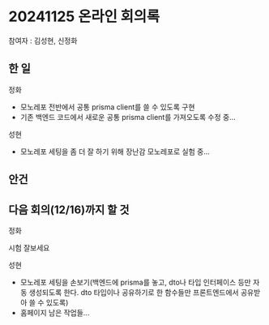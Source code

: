 # 20241125 온라인 회의록

참여자 : 김성현, 신정화

## 한 일

정화

- 모노레포 전반에서 공통 prisma client를 쓸 수 있도록 구현
- 기존 백엔드 코드에서 새로운 공통 prisma client를 가져오도록 수정 중...

성현

- 모노레포 세팅을 좀 더 잘 하기 위해 장난감 모노레포로 실험 중...

## 안건

## 다음 회의(12/16)까지 할 것

정화

시험 잘보세요

성현

- 모노레포 세팅을 손보기(백엔드에 prisma를 놓고, dto나 타입 인터페이스 등만 자동 생성되도록 한다. dto 타입이나 공유하기로 한 함수들만 프론트엔드에서 공유받아 쓸 수 있도록)
- 홈페이지 남은 작업들...